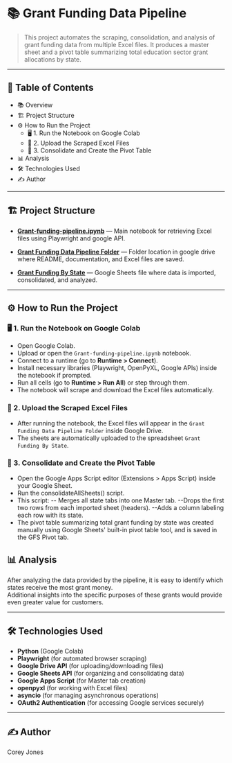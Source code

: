 # 📚 Grant Funding Data Pipeline

> This project automates the scraping, consolidation, and analysis of grant funding data from multiple Excel files. It produces a master sheet and a pivot table summarizing total education sector grant allocations by state.

---

## 📑 Table of Contents

* 📚 Overview
* 🏗️ Project Structure
* ⚙️ How to Run the Project
  * 🖥️ 1. Run the Notebook on Google Colab
  * 📂 2. Upload the Scraped Excel Files
  * 📝 3. Consolidate and Create the Pivot Table
* 📊 Analysis
* 🛠️ Technologies Used
* ✍️ Author


---

## 🏗️ Project Structure

- **[Grant-funding-pipeline.ipynb](https://github.com/CoreyJness/GrantFundingDataPipeline/blob/main/grant-funding-pipeline.ipynb)** — Main notebook for retrieving Excel files using Playwright and google API.

- **[Grant Funding Data Pipeline Folder](https://drive.google.com/drive/u/0/folders/1MnCNbtItDKzOJPJQcvJqJvAsIOfwNqGx)** — Folder location in google drive where README, documentation, and Excel files are saved.

- **[Grant Funding By State](https://docs.google.com/spreadsheets/d/1aQjTdy3WbWBGHwCO8_UDT0zoGhejCzfmHnyZ6g3qV8k/edit?gid=0#gid=0)** — Google Sheets file where data is imported, consolidated, and analyzed.

---

## ⚙️ How to Run the Project

### 🖥️ 1. Run the Notebook on Google Colab
- Open Google Colab.
- Upload or open the `Grant-funding-pipeline.ipynb` notebook.
- Connect to a runtime (go to **Runtime > Connect**).
- Install necessary libraries (Playwright, OpenPyXL, Google APIs) inside the notebook if prompted.
- Run all cells (go to **Runtime > Run All**) or step through them.
- The notebook will scrape and download the Excel files automatically.

### 📂 2. Upload the Scraped Excel Files
- After running the notebook, the Excel files will appear in the `Grant Funding Data Pipeline Folder` inside Google Drive.
- The sheets are automatically uploaded to the spreadsheet `Grant Funding By State`.

### 📝 3. Consolidate and Create the Pivot Table
- Open the Google Apps Script editor (Extensions > Apps Script) inside your Google Sheet.
- Run the consolidateAllSheets() script.
- This script:
-- Merges all state tabs into one Master tab.
--Drops the first two rows from each imported sheet (headers).
--Adds a column labeling each row with its state.
- The pivot table summarizing total grant funding by state was created manually using Google Sheets' built-in pivot table tool, and is saved in the GFS Pivot tab.


## 📊 Analysis

After analyzing the data provided by the pipeline, it is easy to identify which states receive the most grant money.  
Additional insights into the specific purposes of these grants would provide even greater value for customers.

---

## 🛠️ Technologies Used

- **Python** (Google Colab)
- **Playwright** (for automated browser scraping)
- **Google Drive API** (for uploading/downloading files)
- **Google Sheets API** (for organizing and consolidating data)
- **Google Apps Script** (for Master tab creation)
- **openpyxl** (for working with Excel files)
- **asyncio** (for managing asynchronous operations)
- **OAuth2 Authentication** (for accessing Google services securely)

---

## ✍️ Author

Corey Jones
